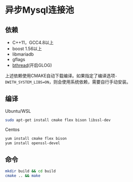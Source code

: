# 异步Mysql连接池

## 依赖
* C++11，GCC4.8以上
* boost 1.56以上
* libmariadb
* gflags
* [bthread](https://github.com/apache/incubator-brpc)(开启GLOG)  

上述依赖使用CMAKE自动下载编译。如果指定了编译选项`-DWITH_SYSTEM_LIBS=ON`，则会使用系统依赖，需要自行手动安装。  

## 编译
Ubuntu/WSL
```bash
sudo apt-get install cmake flex bison libssl-dev
```

Centos
```bash
yum install cmake flex bison
yum install openssl-devel
```

## 命令
```bash
mkdir build && cd build
cmake .. && make
```
